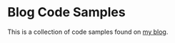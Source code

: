 # Blog Code Samples

This is a collection of code samples found on [my blog](https://blog.mariusschulz.com).
